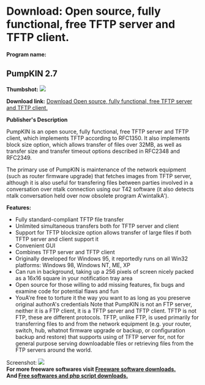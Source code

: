 # Download: Open source, fully functional, free TFTP server and TFTP client.

**Program name:**

## PumpKIN 2.7

  
**Thumbshot:** ![](http://www.freewarefiles.com/screenshot/pumpkintftp_md.gif)   
  
**Download link:** [Download Open source, fully functional, free TFTP server and TFTP client.](http://freesoftwares.boysofts.com/PumpKIN_program_18684.html)  
  


**Publisher's Description**  
  


PumpKIN is an open source, fully functional, free TFTP server and TFTP client, which implements TFTP according to RFC1350. It also implements block size option, which allows transfer of files over 32MB, as well as transfer size and transfer timeout options described in RFC2348 and RFC2349. 

The primary use of PumpKIN is maintenance of the network equipment (such as router firmware upgrade) that fetches images from TFTP server, although it is also useful for transfering files between parties involved in a conversation over ntalk connection using our T42 software (it also detects ntalk conversation held over now obsolete program A'wintalkA').

**Features:**

  * Fully standard-compliant TFTP file transfer 
  * Unlimited simultaneous transfers both for TFTP server and client 
  * Support for TFTP blocksize option allows transfer of large files if both TFTP server and client support it 
  * Convenient GUI 
  * Combines TFTP server and TFTP client 
  * Originally developed for Windows 95, it reportedly runs on all Win32 platforms: Windows 98, Windows NT, ME, XP 
  * Can run in background, taking up a 256 pixels of screen nicely packed as a 16x16 square in your notification tray area 
  * Open source for those willing to add missing features, fix bugs and examine code for potential flaws and fun 
  * YouA're free to torture it the way you want to as long as you preserve original authorA's credentials 
Note that PumpKIN is not an FTP server, neither it is a FTP client, it is a TFTP server and TFTP client. TFTP is not FTP, these are different protocols. TFTP, unlike FTP, is used primarily for transferring files to and from the network equipment (e.g. your router, switch, hub, whatnot firmware upgrade or backup, or configuration backup and restore) that supports using of TFTP server for, not for general purpose serving downloadable files or retrieving files from the FTP servers around the world. 

  
  
Screenshot: ![](http://www.freewarefiles.com/screenshot/pumpkintftp.gif)   
**For more freeware softwares visit [Freeware software downloads.](http://freesoftwares.boysofts.com/)**   
**And [Free softwares and php script downloads.](http://www.boysofts.com/)**
